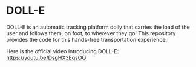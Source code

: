 # DOLL-E
DOLL-E is an automatic tracking platform dolly that carries the load of the user and follows them, on foot, to wherever they go! This repository provides the code for this hands-free transportation experience.

Here is the official video introducing DOLL-E: https://youtu.be/DsgHX3EqsOQ
